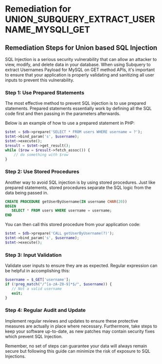 # Remediation for UNION_SUBQUERY_EXTRACT_USERNAME_MYSQLI_GET

## Remediation Steps for Union based SQL Injection

SQL Injection is a serious security vulnerability that can allow an attacker to view, modify, and delete data in your database. When using Subquery to extract Usernames Payload for MySQL on GET method APIs, it's important to ensure that your application is properly validating and sanitizing all user inputs to prevent this vulnerability.

### Step 1: Use Prepared Statements

The most effective method to prevent SQL injection is to use prepared statements. Prepared statements essentially work by defining all the SQL code first and then passing in the parameters afterwards.

Below is an example of how to use a prepared statement in PHP:

```php
$stmt = $db->prepare('SELECT * FROM users WHERE username = ?');
$stmt->bind_param('s', $username);
$stmt->execute();
$result = $stmt->get_result();
while ($row = $result->fetch_assoc()) {
    // do something with $row
}
```

### Step 2: Use Stored Procedures

Another way to avoid SQL injection is by using stored procedures. Just like prepared statements, stored procedures separate the SQL logic from the data being passed in.

```sql
CREATE PROCEDURE getUserByUsername(IN username CHAR(20))
BEGIN
   SELECT * FROM users WHERE username = username;
END
```

You can then call this stored procedure from your application code:

```php
$stmt = $db->prepare('CALL getUserByUsername(?)');
$stmt->bind_param('s', $username);
$stmt->execute();
```

### Step 3: Input Validation

Validate user inputs to ensure they are as expected. Regular expression can be helpful in accomplishing this:

```php
$username = $_GET['username'];
if (!preg_match("/^[a-zA-Z0-9]*$/", $username)) {
   // Not a valid username
   exit;
}
```

### Step 4: Regular Audit and Update

Implement regular reviews and updates to ensure these protective measures are actually in place where necessary. Furthermore, take steps to keep your software up-to-date, as new patches may contain security fixes which prevent SQL Injection.

Remember, no set of steps can guarantee your data will always remain secure but following this guide can minimize the risk of exposure to SQL Injections.